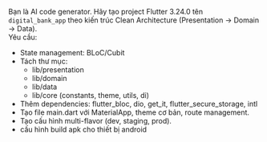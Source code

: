 Bạn là AI code generator. Hãy tạo project Flutter 3.24.0 tên `digital_bank_app` theo kiến trúc Clean Architecture (Presentation → Domain → Data).  
Yêu cầu:
- State management: BLoC/Cubit
- Tách thư mục: 
  - lib/presentation
  - lib/domain
  - lib/data
  - lib/core (constants, theme, utils, di)
- Thêm dependencies: flutter_bloc, dio, get_it, flutter_secure_storage, intl
- Tạo file main.dart với MaterialApp, theme cơ bản, route management.
- Tạo cấu hình multi-flavor (dev, staging, prod).
- cấu hình build apk cho thiết bị android